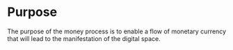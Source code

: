 # Purpose
The purpose of the money process is to enable a flow of monetary currency that will lead to the manifestation of the digital space.


